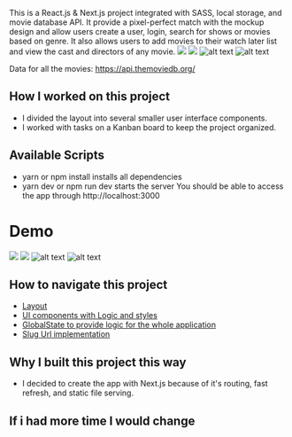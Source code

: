 This is a React.js & Next.js project integrated with SASS, local storage, and movie database API. It provide a pixel-perfect match with the mockup design and allow users create a user, login, search for shows or movies based on genre. It also allows users to add movies to their watch later list and view the cast and directors of any movie.
![](../../tree/main/castcrew.gif?raw=true)
![](../../tree/main/castcrew.gif?raw=true)
![alt text](../../tree/main/watchlist.gif)
![alt text](../../tree/main/signout.gif?raw=true)

Data for all the movies: https://api.themoviedb.org/
## How I worked on this project
* I divided the layout into several smaller user interface components.
* I worked with tasks on a Kanban board to keep the project organized.

## Available Scripts
* yarn or npm install installs all dependencies
* yarn dev or npm run dev starts the server You should be able to access the app through http://localhost:3000

# Demo 
![](../../tree/main/castcrew.gif?raw=true)
![](../../tree/main/castcrew.gif?raw=true)
![alt text](../../tree/main/watchlist.gif)
![alt text](../../tree/main/signout.gif?raw=true)

## How to navigate this project
* [Layout](../../tree/main/components/Layouts)
* [UI components with Logic and styles](../../tree/main/components/UI)
* [GlobalState to provide logic for the whole application](../../tree/main/components/HBOProvider.js)
* [Slug Url implementation](../../tree/main/pages/[mediaType])
  
## Why I built this project this way 
* I decided to create the app with Next.js because of it's routing, fast refresh, and static file serving.

## If i had more time I would change



